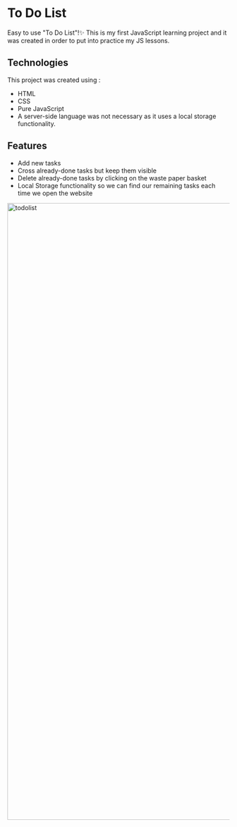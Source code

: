 
# To Do List

Easy to use "To Do List"!:sparkles: This is my first JavaScript learning project and it was created in order to put into practice my JS lessons.


## Technologies

This project was created using : 
* HTML
* CSS
* Pure JavaScript
* A server-side language was not necessary as it uses a local storage functionality.





## Features

- Add new tasks
- Cross already-done tasks but keep them visible
- Delete already-done tasks by clicking on the waste paper basket
- Local Storage functionality so we can find our remaining tasks each time we open the website

<img width="1395" alt="todolist" src="https://user-images.githubusercontent.com/108081381/185923095-13156fa4-0118-422c-b205-e6acd9be1f3a.png">
